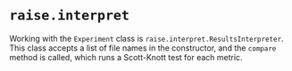 # `raise.interpret`

Working with the `Experiment` class is `raise.interpret.ResultsInterpreter`. This class accepts a list of file names in the constructor, and the `compare` method is called, which runs a Scott-Knott test for each metric.